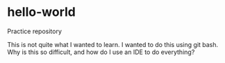 # hello-world
Practice repository

This is not quite what I wanted to learn. I wanted to do this using git bash. Why is this so difficult, and how do I use an IDE to do everything?
